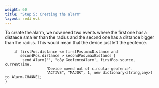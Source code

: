 ```yaml
---
weight: 60
title: "Step 5: Creating the alarm"
layout: redirect
---
```


To create the alarm, we now need two events where the first one has a distance smaller than the radius and the second one has a distance bigger than the radius. This would mean that the device just left the geofence.

		if firstPos.distance <= firstPos.maxDistance and
		   secondPos.distance > secondPos.maxDistance {
			send Alarm("", "c8y_GeofenceAlarm", firstPos.source, currentTime,
			           "Device moved out of circular geofence",
			           "ACTIVE", "MAJOR", 1, new dictionary<string,any>) to Alarm.CHANNEL;
	}
